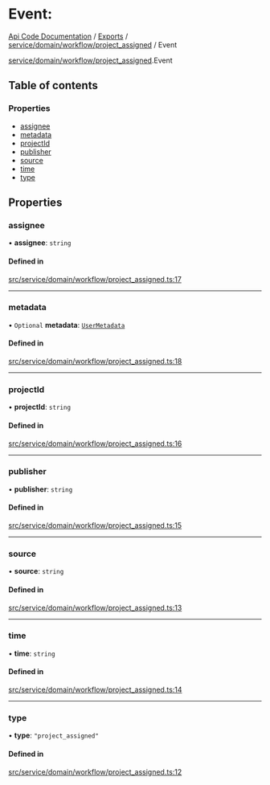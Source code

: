 # Event: 
 
[Api Code Documentation](../README.md) / [Exports](../modules.md) / [service/domain/workflow/project\_assigned](../modules/service_domain_workflow_project_assigned.md) / Event

[service/domain/workflow/project_assigned](../modules/service_domain_workflow_project_assigned.md).Event

## Table of contents

### Properties

- [assignee](service_domain_workflow_project_assigned.Event.md#assignee)
- [metadata](service_domain_workflow_project_assigned.Event.md#metadata)
- [projectId](service_domain_workflow_project_assigned.Event.md#projectid)
- [publisher](service_domain_workflow_project_assigned.Event.md#publisher)
- [source](service_domain_workflow_project_assigned.Event.md#source)
- [time](service_domain_workflow_project_assigned.Event.md#time)
- [type](service_domain_workflow_project_assigned.Event.md#type)

## Properties

### assignee

• **assignee**: `string`

#### Defined in

[src/service/domain/workflow/project_assigned.ts:17](https://github.com/openkfw/TruBudget/blob/a06c11b/api/src/service/domain/workflow/project_assigned.ts#L17)

___

### metadata

• `Optional` **metadata**: [`UserMetadata`](../modules/service_domain_metadata.md#usermetadata)

#### Defined in

[src/service/domain/workflow/project_assigned.ts:18](https://github.com/openkfw/TruBudget/blob/a06c11b/api/src/service/domain/workflow/project_assigned.ts#L18)

___

### projectId

• **projectId**: `string`

#### Defined in

[src/service/domain/workflow/project_assigned.ts:16](https://github.com/openkfw/TruBudget/blob/a06c11b/api/src/service/domain/workflow/project_assigned.ts#L16)

___

### publisher

• **publisher**: `string`

#### Defined in

[src/service/domain/workflow/project_assigned.ts:15](https://github.com/openkfw/TruBudget/blob/a06c11b/api/src/service/domain/workflow/project_assigned.ts#L15)

___

### source

• **source**: `string`

#### Defined in

[src/service/domain/workflow/project_assigned.ts:13](https://github.com/openkfw/TruBudget/blob/a06c11b/api/src/service/domain/workflow/project_assigned.ts#L13)

___

### time

• **time**: `string`

#### Defined in

[src/service/domain/workflow/project_assigned.ts:14](https://github.com/openkfw/TruBudget/blob/a06c11b/api/src/service/domain/workflow/project_assigned.ts#L14)

___

### type

• **type**: ``"project_assigned"``

#### Defined in

[src/service/domain/workflow/project_assigned.ts:12](https://github.com/openkfw/TruBudget/blob/a06c11b/api/src/service/domain/workflow/project_assigned.ts#L12)
